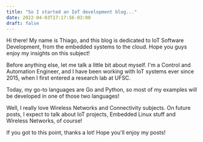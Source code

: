 ```yaml
---
title: "So I started an IoT development blog..."
date: 2022-04-03T17:17:56-03:00
draft: false
---
```


Hi there! My name is Thiago, and this blog is dedicated to IoT Software Development, from the embedded systems to the cloud. Hope you guys enjoy my insights on this subject!

Before anything else, let me talk a little bit about myself. I'm a Control and Automation Engineer, and I have been working with IoT systems ever since 2015, when I first entered a research lab at UFSC.

Today, my go-to languages are Go and Python, so most of my examples will be developed in one of those two languages!

Well, I really love Wireless Networks and Connectivity subjects. On future posts, I expect to talk about IoT projects, Embedded Linux stuff and Wireless Networks, of course!

If you got to this point, thanks a lot! Hope you'll enjoy my posts!
